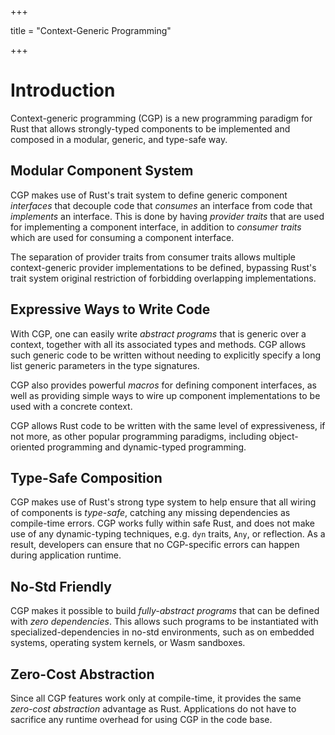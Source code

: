 +++

title = "Context-Generic Programming"

+++

# Introduction

Context-generic programming (CGP) is a new programming paradigm for Rust that
allows strongly-typed components to be implemented and composed in a modular,
generic, and type-safe way.

## Modular Component System

CGP makes use of Rust's trait system to define generic component _interfaces_
that decouple code that _consumes_ an interface from code that _implements_ an interface.
This is done by having _provider traits_ that are used for implementing a
component interface, in addition to _consumer traits_ which are used for
consuming a component interface.

The separation of provider traits from consumer traits allows multiple context-generic
provider implementations to be defined, bypassing Rust's trait system original restriction
of forbidding overlapping implementations.

## Expressive Ways to Write Code

With CGP, one can easily write _abstract programs_ that is generic over
a context, together with all its associated types and methods. CGP allows such
generic code to be written without needing to explicitly specify a long list
generic parameters in the type signatures.

CGP also provides powerful _macros_ for defining component interfaces, as well
as providing simple ways to wire up component implementations to be used with
a concrete context.

CGP allows Rust code to be written with the same level of expressiveness,
if not more, as other popular programming paradigms, including object-oriented programming
and dynamic-typed programming.

## Type-Safe Composition

CGP makes use of Rust's strong type system to help ensure that all wiring
of components is _type-safe_, catching any missing dependencies as compile-time
errors. CGP works fully within safe Rust, and does not make use of
any dynamic-typing techniques, e.g. `dyn` traits, `Any`, or reflection.
As a result, developers can ensure that no CGP-specific errors can happen
during application runtime.

## No-Std Friendly

CGP makes it possible to build _fully-abstract programs_ that can be defined
with _zero dependencies_. This allows such programs to be instantiated with
specialized-dependencies in no-std environments, such as on embedded systems,
operating system kernels, or Wasm sandboxes.

## Zero-Cost Abstraction

Since all CGP features work only at compile-time, it provides the same
_zero-cost abstraction_ advantage as Rust. Applications do not have to sacrifice
any runtime overhead for using CGP in the code base.